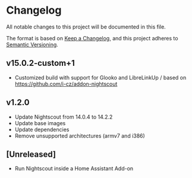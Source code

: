 # Changelog
All notable changes to this project will be documented in this file.

The format is based on [Keep a Changelog](https://keepachangelog.com/en/1.0.0/),
and this project adheres to [Semantic Versioning](https://semver.org/spec/v2.0.0.html).

## v15.0.2-custom+1
- Customized build with support for Glooko and LibreLinkUp / based on https://github.com/i-cz/addon-nightscout

## v1.2.0
- Update Nightscout from 14.0.4 to 14.2.2
- Update base images
- Update dependencies
- Remove unsupported architectures (armv7 and i386)

## [Unreleased]
- Run Nightscout inside a Home Assistant Add-on
